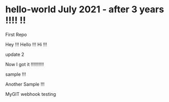 # hello-world July 2021 - after 3 years !!!! !!
First Repo

Hey !!! Hello !!! Hi !!!

update 2

Now I got it !!!!!!!!!!

sample !!!

Another Sample !!!

MyGIT webhook testing
